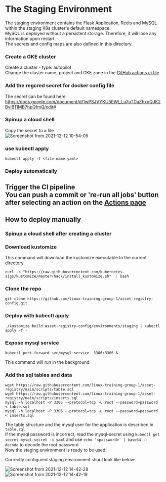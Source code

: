 # The Staging Environment 
The staging environment contains the Flask Application, Redis and MySQL within the staging K8s cluster's default namespace.<br>
MySQL is deployed without a persistent storage. Therefore, it will lose any information upon restart.<br> 
The secrets and config maps are also defined in this directory. 

### Create a GKE cluster
Create a cluster - type: autopilot<br>
Change the cluster name, project and GKE zone in the [GitHub actions ci file](https://github.com/linux-training-group-1/asset-registry/blob/0bcd566e24d0c99a90e3aaba1026da0cd4a616c0/.github/workflows/ci.yml#L8) 
### Add the regcred secret for docker config file
The secret can be found here<br>
https://docs.google.com/document/d/1wPSJVYKU5EWj_Lu7uTDaZhxoQJK2BvIB11MB7hpQfmQ/edit#<br>
### Spinup a cloud shell
Copy the secret to a file<br>
![Screenshot from 2021-12-12 10-54-05](https://user-images.githubusercontent.com/32504465/145701482-95169c2c-3555-490b-bb0e-19ea83ef2f25.png)<br>
### use kubectl apply
`kubectl apply -f <file-name.yaml>`

### Deploy automatically
Trigger the CI pipeline<br>
You can push a commit or 're-run all jobs' button after selecting an action on the [Actions page](https://github.com/linux-training-group-1/asset-registry/actions)
---
## How to deploy manually
### Spinup a cloud shell after creating a cluster
### Download kustomize
This command will download the kustomize executable to the current directory
```
curl -s "https://raw.githubusercontent.com/kubernetes-sigs/kustomize/master/hack/install_kustomize.sh"  | bash
```
### Clone the repo
```
git clone https://github.com/linux-training-group-1/asset-registry-config.git
```
### Deploy with kubectl apply
```
./kustomize build asset-registry-config/environments/staging | kubectl apply -f -
```
### Expose mysql service
```
kubectl port-forward svc/mysql-service  3306:3306 &
```
This command will run in the background
### Add the sql tables and data
```
wget https://raw.githubusercontent.com/linux-training-group-1/asset-registry/main/scripts/table.sql
wget https://raw.githubusercontent.com/linux-training-group-1/asset-registry/main/scripts/inserts.sql
mysql -h localhost -P 3306 --protocol=tcp -u root --password=password < table.sql
mysql -h localhost -P 3306 --protocol=tcp -u root --password=password < inserts.sql
```
The table structure and the mysql user for the application is described in `table.sql`<br>
If the mysql password is incorrect, read the mysql-secret using `kubectl get secret mysql-secret -o yaml` and use `echo '<password>' | base64 --decode` to decode the root password<br>
Now the staging environment is ready to be used.<br>

Correctly configured staging environment shoul look like below:<br>

![Screenshot from 2021-12-12 14-42-28](https://user-images.githubusercontent.com/32504465/145707740-b6b78d87-3dd6-4f50-9865-0407b605bd81.png)
<br>
![Screenshot from 2021-12-12 14-42-19](https://user-images.githubusercontent.com/32504465/145707733-a5868d3e-276f-4ea4-9860-d2c3af6496e0.png)

